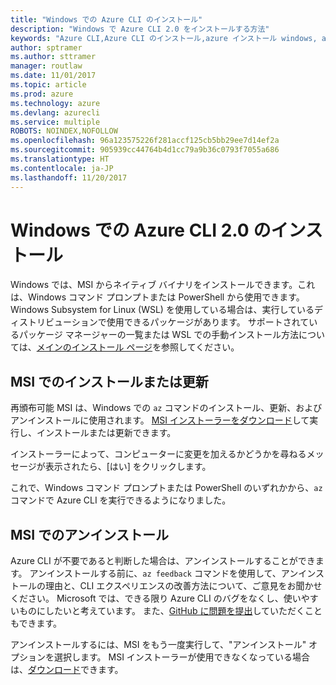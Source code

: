 ```yaml
---
title: "Windows での Azure CLI のインストール"
description: "Windows で Azure CLI 2.0 をインストールする方法"
keywords: "Azure CLI,Azure CLI のインストール,azure インストール windows, azure cli windows, azure windows"
author: sptramer
ms.author: sttramer
manager: routlaw
ms.date: 11/01/2017
ms.topic: article
ms.prod: azure
ms.technology: azure
ms.devlang: azurecli
ms.service: multiple
ROBOTS: NOINDEX,NOFOLLOW
ms.openlocfilehash: 96a123575226f281accf125cb5bb29ee7d14ef2a
ms.sourcegitcommit: 905939cc44764b4d1cc79a9b36c0793f7055a686
ms.translationtype: HT
ms.contentlocale: ja-JP
ms.lasthandoff: 11/20/2017
---
```

# <a name="install-azure-cli-20-on-windows"></a>Windows での Azure CLI 2.0 のインストール

Windows では、MSI からネイティブ バイナリをインストールできます。これは、Windows コマンド プロンプトまたは PowerShell から使用できます。 Windows Subsystem for Linux (WSL) を使用している場合は、実行しているディストリビューションで使用できるパッケージがあります。 サポートされているパッケージ マネージャーの一覧または WSL での手動インストール方法については、[メインのインストール ページ](install-azure-cli.md)を参照してください。

## <a name="install-or-update-with-msi"></a>MSI でのインストールまたは更新

再頒布可能 MSI は、Windows での `az` コマンドのインストール、更新、およびアンインストールに使用されます。 [MSI インストーラーをダウンロード](https://aka.ms/InstallAzureCliWindows)して実行し、インストールまたは更新できます。

インストーラーによって、コンピューターに変更を加えるかどうかを尋ねるメッセージが表示されたら、[はい] をクリックします。

これで、Windows コマンド プロンプトまたは PowerShell のいずれかから、`az` コマンドで Azure CLI を実行できるようになりました。

## <a name="uninstall-with-msi"></a>MSI でのアンインストール

Azure CLI が不要であると判断した場合は、アンインストールすることができます。 アンインストールする前に、`az feedback` コマンドを使用して、アンインストールの理由と、CLI エクスペリエンスの改善方法について、ご意見をお聞かせください。 Microsoft では、できる限り Azure CLI のバグをなくし、使いやすいものにしたいと考えています。 また、[GitHub に問題を提出](https://github.com/Azure/azure-cli/issues)していただくこともできます。

アンインストールするには、MSI をもう一度実行して、"アンインストール" オプションを選択します。 MSI インストーラーが使用できなくなっている場合は、[ダウンロード](https://aka.ms/InstallAzureCliWindows)できます。
